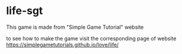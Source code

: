 # life-sgt
This game is made from "Simple Game Tutorial" website

to see how to make the game visit the corresponding page of website  
https://simplegametutorials.github.io/love/life/
